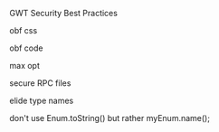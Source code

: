 GWT Security Best Practices


obf css

obf code

max opt

secure RPC files

elide type names

don't use Enum.toString() but rather myEnum.name();


